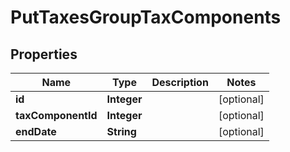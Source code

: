 # PutTaxesGroupTaxComponents

## Properties
Name | Type | Description | Notes
------------ | ------------- | ------------- | -------------
**id** | **Integer** |  |  [optional]
**taxComponentId** | **Integer** |  |  [optional]
**endDate** | **String** |  |  [optional]
